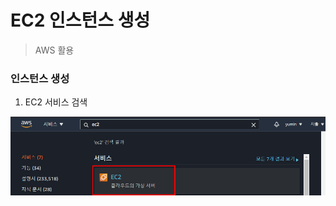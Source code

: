# EC2 인스턴스 생성

> AWS 활용



### 인스턴스 생성

1. EC2 서비스 검색

![image-20210906103406984](EC2.assets/image-20210906103406984.png)

